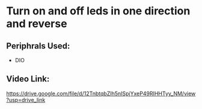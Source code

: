 # Turn on and off leds in one direction and reverse
## Periphrals Used:
- DIO
## Video Link:
https://drive.google.com/file/d/12TnbtqbZIh5nISpjYxeP49RIHHTyy_NM/view?usp=drive_link
